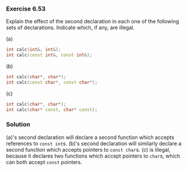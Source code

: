 ### Exercise 6.53

Explain the effect of the second declaration in each one of the following sets
of declarations. Indicate which, if any, are illegal.

(a)  
```cpp
int calc(int&, int&);
int calc(const int&, const int&);
```

(b)  
```cpp
int calc(char*, char*);
int calc(const char*, const char*);
```

(c)  
```cpp
int calc(char*, char*);
int calc(char* const, char* const);
```

### Solution

(a)'s second declaration will declare a second function which accepts references
to `const int`s. (b)'s second declaration will similarly declare a second
function which accepts pointers to `const char`s. (c) is illegal, because it
declares two functions which accept pointers to `char`s, which can both accept
`const` pointers.
